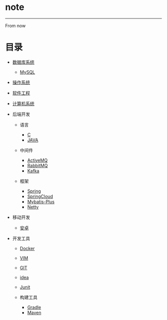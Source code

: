 # note

--------------------------------------------------------------------------------

From now

# 目录

- [数据库系统](./数据库系统/nav.md)
  - [MySQL](./数据库系统/mysql/nav.md)
- [操作系统](./操作系统/nav.md)
- [软件工程](./软件工程/nav.md)
- [计算机系统](./计算机系统/nav.md)
- 后端开发

  - 语言

    - [C](./后端开发/语言/C/nav.md)
    - [JAVA](./后端开发/语言/JAVA/nav.md)
  - 中间件
    - [ActiveMQ](./后端开发/中间件/activeMQ.md)
    - [RabbitMQ](./后端开发/中间件/rabbitMQ.md)
    - [Kafka](./后端开发/中间件/Kafka.md)
  - 框架

    - [Spring](./后端开发/框架/Spring/nav.md)
    - [SpringCloud](./后端开发/框架/SpringCloud/nav.md)
    - [Mybatis-Plus](./后端开发/框架/mybatis-plus.md)
    - [Netty](./后端开发/框架/netty.md)

- 移动开发

  - [安卓](./移动开发/安卓/nav.md)


- 开发工具
  - [Docker](./开发工具/Docker.md)
  - [VIM](./开发工具/vim/vim.md)
  - [GIT](./开发工具/git.md)
  - [idea](./开发工具/idea.md)
  - [Junit](./开发工具/Junit.md)
  - 构建工具

    - [Gradle](./开发工具/构建工具/gradle.md)
    - [Maven](./开发工具/构建工具/maven.md)

